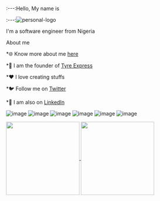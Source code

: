 :---:Hello, My name is

:---:![personal-logo](https://github.com/Olutayo0910/Olutayo0910/assets/121323757/05c2820c-2c3a-43bb-a593-d30505925b4c)

I'm a software engineer from Nigeria

About me
 
*🌐 Know more about me [here](https://www.olutayoogunlade.com.ng/)

*💼 I am the founder of [Tyre Express](https://www.tyreexpress.ng/)

*❤️ I love creating stuffs 

*🐦 Follow me on [Twitter](https://twitter.com/cd_printf)

*💼 I am also on [LinkedIn](https://www.linkedin.com/in/olutayo-victor-ogunlade-cpca-5644261a5)

![image](https://img.shields.io/badge/Hashnode-2962FF?style=for-the-badge&logo=hashnode&logoColor=white)
![image](https://img.shields.io/badge/C-00599C?style=for-the-badge&logo=c&logoColor=white)
![image](https://img.shields.io/badge/HTML5-E34F26?style=for-the-badge&logo=html5&logoColor=white)
![image](https://img.shields.io/badge/JavaScript-323330?style=for-the-badge&logo=javascript&logoColor=F7DF1E)
![image](https://img.shields.io/badge/Python-FFD43B?style=for-the-badge&logo=python&logoColor=blue)
![image](https://img.shields.io/badge/CSS3-1572B6?style=for-the-badge&logo=css3&logoColor=white)

<a href="https://github.com/Olutayo0910/github-readme-stats">
  <img height=200 align="center" src="https://github-readme-stats.vercel.app/api?username=Olutayo0910&hide=stars,issues&show=prs_merged&show_icons=true" />
</a>
<a href="https://github.com/Olutayo0910/convoychat">
  <img height=200 align="center" src="https://github-readme-stats.vercel.app/api/top-langs?username=Olutayo0910&layout=compact&langs_count=8&card_width=320" />
</a>
